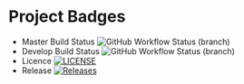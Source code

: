 # Project Badges
* Master Build Status ![GitHub Workflow Status (branch)](https://img.shields.io/github/actions/workflow/status/Jimbo8927/sem/main.yml?branch=master)
* Develop Build Status ![GitHub Workflow Status (branch)](https://img.shields.io/github/actions/workflow/status/Jimbo8927/sem/main.yml?branch=develop)
* Licence [![LICENSE](https://img.shields.io/github/license/Jimbo8927/sem.svg?style=flat-square)](https://github.com/Jimbo8927/sem/blob/master/LICENSE)
* Release [![Releases](https://img.shields.io/github/release/Jimbo8927/sem/all.svg?style=flat-square)](https://github.com/Jimbo8927/sem/releases)